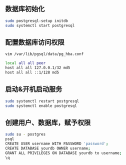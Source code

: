## 数据库初始化  
```sh
sudo postgresql-setup initdb
sudo systemctl start postgresql
```

## 配置数据库访问权限   
```sh
vim /var/lib/pgsql/data/pg_hba.conf

local all all peer
host all all 127.0.0.1/32 md5
host all all ::1/128 md5
```

## 启动&开机启动服务
```sh
sudo systemctl restart postgresql
sudo systemctl enable postgresql
```

## 创建用户、数据库，赋予权限
```sh
sudo su - postgres
psql
CREATE USER username WITH PASSWORD 'password';
CREATE DATABASE yourdb OWNER username;
GRANT ALL PRIVILEGES ON DATABASE yourdb to username;
\q
```
